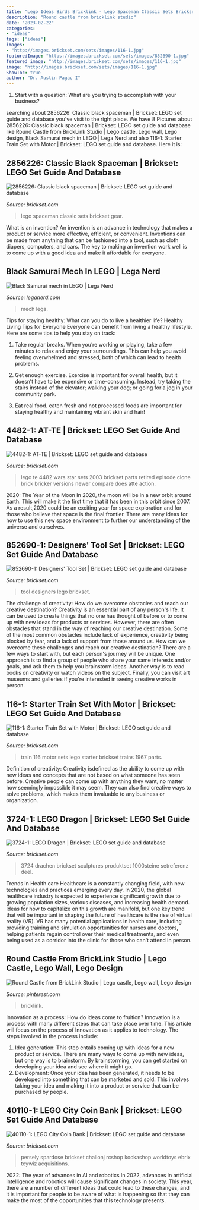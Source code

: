 ```yaml
---
title: "Lego Ideas Birds Bricklink - Lego Spaceman Classic Sets Brickset Gear"
description: "Round castle from bricklink studio"
date: "2023-02-22"
categories:
- "ideas"
tags: ["ideas"]
images:
- "http://images.brickset.com/sets/images/116-1.jpg"
featuredImage: "https://images.brickset.com/sets/images/852690-1.jpg"
featured_image: "http://images.brickset.com/sets/images/116-1.jpg"
image: "http://images.brickset.com/sets/images/116-1.jpg"
ShowToc: true
author: "Dr. Austin Pagac I"
---
```



1. Start with a question: What are you trying to accomplish with your business?

	

		
searching about 2856226: Classic black spaceman | Brickset: LEGO set guide and database you've visit to the right place. We have 8 Pictures about 2856226: Classic black spaceman | Brickset: LEGO set guide and database like Round Castle from BrickLink Studio | Lego castle, Lego wall, Lego design, Black Samurai mech in LEGO | Lega Nerd and also 116-1: Starter Train Set with Motor | Brickset: LEGO set guide and database. Here it is:
		
    
## 2856226: Classic Black Spaceman | Brickset: LEGO Set Guide And Database

<img loading=lazy src="https://images.brickset.com/sets/images/2856226-1.jpg" onerror="this.onerror=null;this.src='https://tse4.mm.bing.net/th?id=OIP.Az_rJo54RReAAoC2VJSm5QHaHF&amp;pid=15.1';" alt="2856226: Classic black spaceman | Brickset: LEGO set guide and database">

_Source: brickset.com_

>lego spaceman classic sets brickset gear. 

	

What is an invention?
An invention is an advance in technology that makes a product or service more effective, efficient, or convenient. Inventions can be made from anything that can be fashioned into a tool, such as cloth diapers, computers, and cars. The key to making an invention work well is to come up with a good idea and make it affordable for everyone.

    
## Black Samurai Mech In LEGO | Lega Nerd

<img loading=lazy src="https://leganerd.com/wp-content/uploads/2017/06/35152751875_fdb15bac9b_k-699x699.jpg" onerror="this.onerror=null;this.src='https://tse3.mm.bing.net/th?id=OIP.M_UsSLksxSAzaAFTiu1JEQHaHa&amp;pid=15.1';" alt="Black Samurai mech in LEGO | Lega Nerd">

_Source: leganerd.com_

>mech lega. 

	

Tips for staying healthy: What can you do to live a healthier life?
Healthy Living Tips for Everyone
Everyone can benefit from living a healthy lifestyle. Here are some tips to help you stay on track:

1. Take regular breaks. When you’re working or playing, take a few minutes to relax and enjoy your surroundings. This can help you avoid feeling overwhelmed and stressed, both of which can lead to health problems.

2. Get enough exercise. Exercise is important for overall health, but it doesn’t have to be expensive or time-consuming. Instead, try taking the stairs instead of the elevator; walking your dog; or going for a jog in your community park.

3. Eat real food. eaten fresh and not processed foods are important for staying healthy and maintaining vibrant skin and hair!

    
## 4482-1: AT-TE | Brickset: LEGO Set Guide And Database

<img loading=lazy src="http://images.brickset.com/sets/images/4482-1.jpg" onerror="this.onerror=null;this.src='https://tse2.mm.bing.net/th?id=OIP._ECl6E_u3SI74EONOvyHZQHaFJ&amp;pid=15.1';" alt="4482-1: AT-TE | Brickset: LEGO set guide and database">

_Source: brickset.com_

>lego te 4482 wars star sets 2003 brickset parts retired episode clone brick bricker versions newer compare does atte action. 

	

2020: The Year of the Moon
In 2020, the moon will be in a new orbit around Earth. This will make it the first time that it has been in this orbit since 2007. As a result,2020 could be an exciting year for space exploration and for those who believe that space is the final frontier. There are many ideas for how to use this new space environment to further our understanding of the universe and ourselves.

    
## 852690-1: Designers&#039; Tool Set | Brickset: LEGO Set Guide And Database

<img loading=lazy src="https://images.brickset.com/sets/images/852690-1.jpg" onerror="this.onerror=null;this.src='https://tse4.mm.bing.net/th?id=OIP.zpNTt2nuoCRKmhZp-1bRQwHaGp&amp;pid=15.1';" alt="852690-1: Designers&#039; Tool Set | Brickset: LEGO set guide and database">

_Source: brickset.com_

>tool designers lego brickset. 

	

The challenge of creativity: How do we overcome obstacles and reach our creative destination?
Creativity is an essential part of any person's life. It can be used to create things that no one has thought of before or to come up with new ideas for products or services. However, there are often obstacles that stand in the way of reaching our creative destination. Some of the most common obstacles include lack of experience, creativity being blocked by fear, and a lack of support from those around us. How can we overcome these challenges and reach our creative destination? There are a few ways to start with, but each person's journey will be unique. One approach is to find a group of people who share your same interests and/or goals, and ask them to help you brainstorm ideas. Another way is to read books on creativity or watch videos on the subject. Finally, you can visit art museums and galleries if you're interested in seeing creative works in person.

    
## 116-1: Starter Train Set With Motor | Brickset: LEGO Set Guide And Database

<img loading=lazy src="http://images.brickset.com/sets/images/116-1.jpg" onerror="this.onerror=null;this.src='https://tse1.mm.bing.net/th?id=OIP.uOXcx_yNBZ3u-KteckNS-wHaDm&amp;pid=15.1';" alt="116-1: Starter Train Set with Motor | Brickset: LEGO set guide and database">

_Source: brickset.com_

>train 116 motor sets lego starter brickset trains 1967 parts. 

	

Definition of creativity:
Creativity isdefined as the ability to come up with new ideas and concepts that are not based on what someone has seen before. Creative people can come up with anything they want, no matter how seemingly impossible it may seem. They can also find creative ways to solve problems, which makes them invaluable to any business or organization.

    
## 3724-1: LEGO Dragon | Brickset: LEGO Set Guide And Database

<img loading=lazy src="https://images.brickset.com/sets/images/3724-1.jpg" onerror="this.onerror=null;this.src='https://tse3.mm.bing.net/th?id=OIP.lvORsHmRFTfsviEsq08IKQHaKc&amp;pid=15.1';" alt="3724-1: LEGO Dragon | Brickset: LEGO set guide and database">

_Source: brickset.com_

>3724 drachen brickset sculptures produktset 1000steine setreferenz deel. 

	

Trends in Health care
Healthcare is a constantly changing field, with new technologies and practices emerging every day.  In 2020, the global healthcare industry is expected to experience significant growth due to growing population sizes, various diseases, and increasing health demand. Ideas for how to capitalize on this growth are manifold, but one key trend that will be important in shaping the future of healthcare is the rise of virtual reality (VR). VR has many potential applications in health care, including providing training and simulation opportunities for nurses and doctors, helping patients regain control over their medical treatments, and even being used as a corridor into the clinic for those who can't attend in person.

    
## Round Castle From BrickLink Studio | Lego Castle, Lego Wall, Lego Design

<img loading=lazy src="https://i.pinimg.com/736x/19/14/07/191407e61e5a475666bd3f44a4881ab6.jpg" onerror="this.onerror=null;this.src='https://tse2.mm.bing.net/th?id=OIP.mcO0MVkj14GU6l3WYt7k3gAAAA&amp;pid=15.1';" alt="Round Castle from BrickLink Studio | Lego castle, Lego wall, Lego design">

_Source: pinterest.com_

>bricklink. 

	

Innovation as a process: How do ideas come to fruition?
Innovation is a process with many different steps that can take place over time. This article will focus on the process of Innovation as it applies to technology. The steps involved in the process include: 
1. Idea generation: This step entails coming up with ideas for a new product or service. There are many ways to come up with new ideas, but one way is to brainstorm. By brainstorming, you can get started on developing your idea and see where it might go. 
2. Development: Once your idea has been generated, it needs to be developed into something that can be marketed and sold. This involves taking your idea and making it into a product or service that can be purchased by people. 

    
## 40110-1: LEGO City Coin Bank | Brickset: LEGO Set Guide And Database

<img loading=lazy src="https://images.brickset.com/sets/images/40110-1.jpg" onerror="this.onerror=null;this.src='https://tse3.mm.bing.net/th?id=OIP.Yz9NZ4QV98kVrv-GAMaXigHaKb&amp;pid=15.1';" alt="40110-1: LEGO City Coin Bank | Brickset: LEGO set guide and database">

_Source: brickset.com_

>persely spardose brickset challonj rcshop kockashop worldtoys ebrix toywiz acquisitions. 

	

2022: The year of advances in AI and robotics
In 2022, advances in artificial intelligence and robotics will cause significant changes in society. This year, there are a number of different ideas that could lead to these changes, and it is important for people to be aware of what is happening so that they can make the most of the opportunities that this technology presents.

